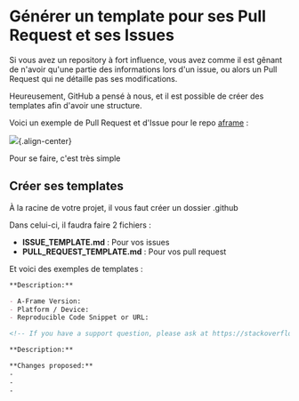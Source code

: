 # Générer un template pour ses Pull Request et ses Issues

Si vous avez un repository à fort influence, vous avez comme il est
gênant de n'avoir qu'une partie des informations lors d'un issue, ou
alors un Pull Request qui ne détaille pas ses modifications.

Heureusement, GitHub a pensé à nous, et il est possible de créer des
templates afin d'avoir une structure.

Voici un exemple de Pull Request et d'Issue pour le repo
[aframe](https://github.com/aframevr/aframe/issues/new) :

![](https://i.imgur.com/LGpNbZt.png){.align-center}

Pour se faire, c'est très simple

## Créer ses templates

À la racine de votre projet, il vous faut créer un dossier .github

Dans celui-ci, il faudra faire 2 fichiers :

-   **ISSUE_TEMPLATE.md** : Pour vos issues
-   **PULL_REQUEST_TEMPLATE.md** : Pour vos pull request

Et voici des exemples de templates :

```markdown
**Description:**

- A-Frame Version:
- Platform / Device:
- Reproducible Code Snippet or URL:

<!-- If you have a support question, please ask at https://stackoverflow.com/questions/ask/?tags=aframe rather than filing an issue. -->
```

```markdown
**Description:**

**Changes proposed:**
-
-
-
```
